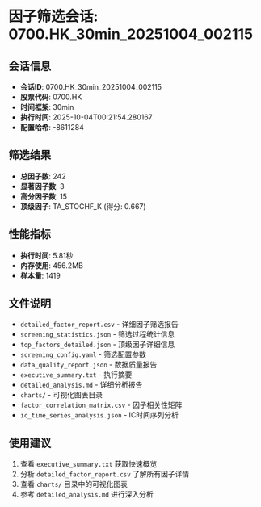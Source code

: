 # 因子筛选会话: 0700.HK_30min_20251004_002115

## 会话信息
- **会话ID**: 0700.HK_30min_20251004_002115
- **股票代码**: 0700.HK
- **时间框架**: 30min
- **执行时间**: 2025-10-04T00:21:54.280167
- **配置哈希**: -8611284

## 筛选结果
- **总因子数**: 242
- **显著因子数**: 3
- **高分因子数**: 15
- **顶级因子**: TA_STOCHF_K (得分: 0.667)

## 性能指标
- **执行时间**: 5.81秒
- **内存使用**: 456.2MB
- **样本量**: 1419

## 文件说明
- `detailed_factor_report.csv` - 详细因子筛选报告
- `screening_statistics.json` - 筛选过程统计信息
- `top_factors_detailed.json` - 顶级因子详细信息
- `screening_config.yaml` - 筛选配置参数
- `data_quality_report.json` - 数据质量报告
- `executive_summary.txt` - 执行摘要
- `detailed_analysis.md` - 详细分析报告
- `charts/` - 可视化图表目录
- `factor_correlation_matrix.csv` - 因子相关性矩阵
- `ic_time_series_analysis.json` - IC时间序列分析

## 使用建议
1. 查看 `executive_summary.txt` 获取快速概览
2. 分析 `detailed_factor_report.csv` 了解所有因子详情
3. 查看 `charts/` 目录中的可视化图表
4. 参考 `detailed_analysis.md` 进行深入分析
